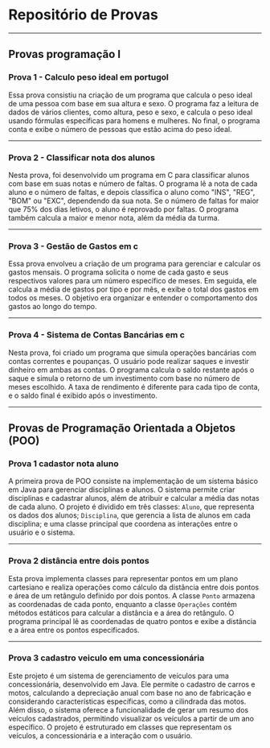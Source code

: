 <h1>Repositório de Provas</h1>

<hr>

<h2>Provas programação I</h2>

<h3>Prova 1 - Calculo peso ideal em portugol</h3>
<p>Essa prova consistiu na criação de um programa que calcula o peso ideal de uma pessoa com base em sua altura e sexo. O programa faz a leitura de dados de vários clientes, como altura, peso e sexo, e calcula o peso ideal usando fórmulas específicas para homens e mulheres. No final, o programa conta e exibe o número de pessoas que estão acima do peso ideal.</p>

<hr>

<h3>Prova 2 - Classificar nota dos alunos</h3>
<p>Nesta prova, foi desenvolvido um programa em C para classificar alunos com base em suas notas e número de faltas. O programa lê a nota de cada aluno e o número de faltas, e depois classifica o aluno como "INS", "REG", "BOM" ou "EXC", dependendo da sua nota. Se o número de faltas for maior que 75% dos dias letivos, o aluno é reprovado por faltas. O programa também calcula a maior e menor nota, além da média da turma.</p>

<hr>

<h3>Prova 3 - Gestão de Gastos em c</h3>
<p>Essa prova envolveu a criação de um programa para gerenciar e calcular os gastos mensais. O programa solicita o nome de cada gasto e seus respectivos valores para um número específico de meses. Em seguida, ele calcula a média de gastos por tipo e por mês, e exibe o total dos gastos em todos os meses. O objetivo era organizar e entender o comportamento dos gastos ao longo do tempo.</p>

<hr>

<h3>Prova 4 - Sistema de Contas Bancárias em c</h3>
<p>Nesta prova, foi criado um programa que simula operações bancárias com contas correntes e poupanças. O usuário pode realizar saques e investir dinheiro em ambas as contas. O programa calcula o saldo restante após o saque e simula o retorno de um investimento com base no número de meses escolhido. A taxa de rendimento é diferente para cada tipo de conta, e o saldo final é exibido após o investimento.</p>

<hr>

<h2>Provas de Programação Orientada a Objetos (POO)</h2>

<h3>Prova 1 cadastor nota aluno</h3>
<p>
A primeira prova de POO consiste na implementação de um sistema básico em Java para gerenciar disciplinas e alunos. 
O sistema permite criar disciplinas e cadastrar alunos, além de atribuir e calcular a média das notas de cada aluno. 
O projeto é dividido em três classes: <code>Aluno</code>, que representa os dados dos alunos; <code>Disciplina</code>, 
que gerencia a lista de alunos em cada disciplina; e uma classe principal que coordena as interações entre o usuário e o sistema.
</p>

<hr>

<h3>Prova 2 distância  entre dois pontos</h3>
<p>Esta prova implementa classes para representar pontos em um plano cartesiano e realiza operações como cálculo da distância entre dois pontos e área de um retângulo definido por dois pontos. A classe <code>Ponto</code> armazena as coordenadas de cada ponto, enquanto a classe <code>Operações</code> contém métodos estáticos para calcular a distância e a área do retângulo. O programa principal lê as coordenadas de quatro pontos e exibe a distância e a área entre os pontos especificados.</p>

<hr>

<h3>Prova 3 cadastro veiculo em uma concessionária</h3>
<p>Este projeto é um sistema de gerenciamento de veículos para uma concessionária, desenvolvido em Java. Ele permite o cadastro de carros e motos, calculando a depreciação anual com base no ano de fabricação e considerando características específicas, como a cilindrada das motos. Além disso, o sistema oferece a funcionalidade de gerar um resumo dos veículos cadastrados, permitindo visualizar os veículos a partir de um ano específico. O projeto é estruturado em classes que representam os veículos, a concessionária e a interação com o usuário.</p>



